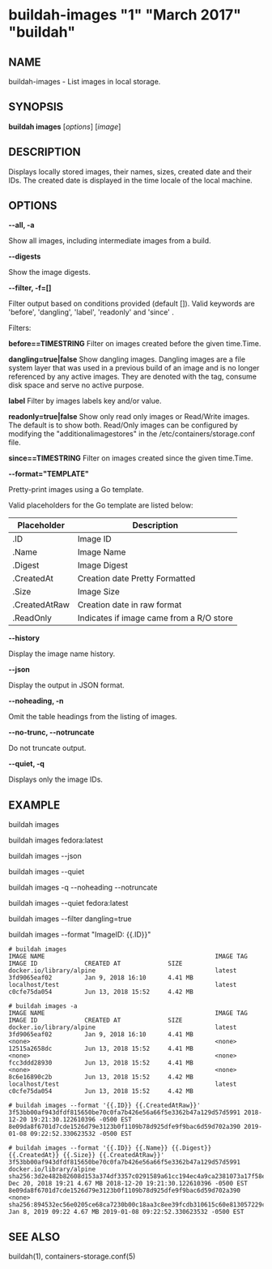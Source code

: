 # buildah-images "1" "March 2017" "buildah"

## NAME
buildah\-images - List images in local storage.

## SYNOPSIS
**buildah images** [*options*] [*image*]

## DESCRIPTION
Displays locally stored images, their names, sizes, created date and their IDs.
The created date is displayed in the time locale of the local machine.

## OPTIONS

**--all, -a**

Show all images, including intermediate images from a build.

**--digests**

Show the image digests.

**--filter, -f=[]**

Filter output based on conditions provided (default []).  Valid
keywords are 'before', 'dangling', 'label', 'readonly' and 'since' .

  Filters:

  **before==TIMESTRING**
    Filter on images created before the given time.Time.

  **dangling=true|false**
    Show dangling images. Dangling images are a file system layer that was used in a previous build of an image and is no longer referenced by any active images. They are denoted with the <none> tag, consume disk space and serve no active purpose.

  **label**
    Filter by images labels key and/or value.

  **readonly=true|false**
     Show only read only images or Read/Write images. The default is to show both.  Read/Only images can be configured by modifying the  "additionalimagestores" in the /etc/containers/storage.conf file.

  **since==TIMESTRING**
    Filter on images created since the given time.Time.

**--format="TEMPLATE"**

Pretty-print images using a Go template.

Valid placeholders for the Go template are listed below:

| **Placeholder** | **Description**                          |
| --------------- | -----------------------------------------|
| .ID             | Image ID                                 |
| .Name           | Image Name                               |
| .Digest         | Image Digest                             |
| .CreatedAt      | Creation date Pretty Formatted            |
| .Size           | Image Size                               |
| .CreatedAtRaw   | Creation date in raw format              |
| .ReadOnly       | Indicates if image came from a R/O store |

**--history**

Display the image name history.

**--json**

Display the output in JSON format.

**--noheading, -n**

Omit the table headings from the listing of images.

**--no-trunc, --notruncate**

Do not truncate output.

**--quiet, -q**

Displays only the image IDs.

## EXAMPLE

buildah images

buildah images fedora:latest

buildah images --json

buildah images --quiet

buildah images -q --noheading --notruncate

buildah images --quiet fedora:latest

buildah images --filter dangling=true

buildah images --format "ImageID: {{.ID}}"

```
# buildah images
IMAGE NAME                                               IMAGE TAG            IMAGE ID             CREATED AT             SIZE
docker.io/library/alpine                                 latest               3fd9065eaf02         Jan 9, 2018 16:10      4.41 MB
localhost/test                                           latest               c0cfe75da054         Jun 13, 2018 15:52     4.42 MB
```

```
# buildah images -a
IMAGE NAME                                               IMAGE TAG            IMAGE ID             CREATED AT             SIZE
docker.io/library/alpine                                 latest               3fd9065eaf02         Jan 9, 2018 16:10      4.41 MB
<none>                                                   <none>               12515a2658dc         Jun 13, 2018 15:52     4.41 MB
<none>                                                   <none>               fcc3ddd28930         Jun 13, 2018 15:52     4.41 MB
<none>                                                   <none>               8c6e16890c2b         Jun 13, 2018 15:52     4.42 MB
localhost/test                                           latest               c0cfe75da054         Jun 13, 2018 15:52     4.42 MB
```

```
# buildah images --format '{{.ID}} {{.CreatedAtRaw}}'
3f53bb00af943dfdf815650be70c0fa7b426e56a66f5e3362b47a129d57d5991 2018-12-20 19:21:30.122610396 -0500 EST
8e09da8f6701d7cde1526d79e3123b0f1109b78d925dfe9f9bac6d59d702a390 2019-01-08 09:22:52.330623532 -0500 EST
```

```
# buildah images --format '{{.ID}} {{.Name}} {{.Digest}} {{.CreatedAt}} {{.Size}} {{.CreatedAtRaw}}'
3f53bb00af943dfdf815650be70c0fa7b426e56a66f5e3362b47a129d57d5991 docker.io/library/alpine sha256:3d2e482b82608d153a374df3357c0291589a61cc194ec4a9ca2381073a17f58e Dec 20, 2018 19:21 4.67 MB 2018-12-20 19:21:30.122610396 -0500 EST
8e09da8f6701d7cde1526d79e3123b0f1109b78d925dfe9f9bac6d59d702a390 <none> sha256:894532ec56e0205ce68ca7230b00c18aa3c8ee39fcdb310615c60e813057229c Jan 8, 2019 09:22 4.67 MB 2019-01-08 09:22:52.330623532 -0500 EST
```
## SEE ALSO
buildah(1), containers-storage.conf(5)
